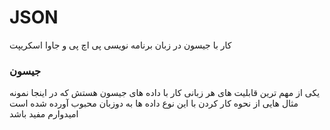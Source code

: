 # JSON
کار با جیسون در زبان برنامه نویسی پی اچ پی و جاوا اسکریپت
### جیسون
یکی از مهم ترین قابلیت های هر زبانی کار با داده های جیسون هستش که در اینجا نمونه مثال هایی از نحوه کار کردن با این نوع داده ها به دوزبان 
محبوب آورده شده است امیدوارم مفید باشد
